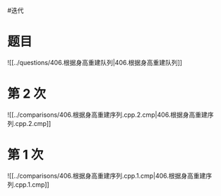 #迭代

# 题目

![[../questions/406.根据身高重建队列|406.根据身高重建队列]]

# 第 2 次

![[../comparisons/406.根据身高重建序列.cpp.2.cmp|406.根据身高重建序列.cpp.2.cmp]]

# 第 1 次

![[../comparisons/406.根据身高重建序列.cpp.1.cmp|406.根据身高重建序列.cpp.1.cmp]]